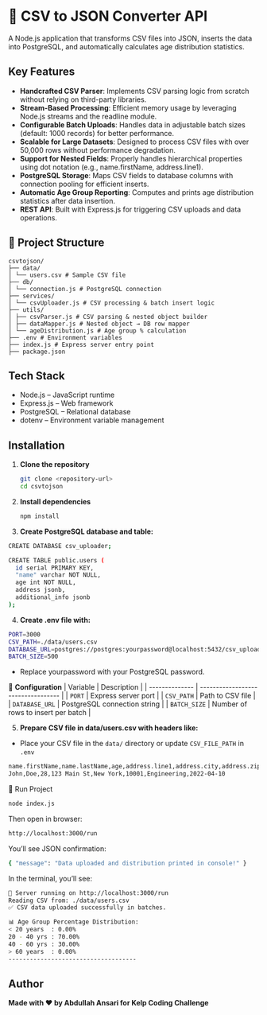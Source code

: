 # 📂 CSV to JSON Converter API

A Node.js application that transforms CSV files into JSON, inserts the data into PostgreSQL, and automatically calculates age distribution statistics.

## Key Features

- **Handcrafted CSV Parser**: Implements CSV parsing logic from scratch without relying on third-party libraries.
- **Stream-Based Processing**: Efficient memory usage by leveraging Node.js streams and the readline module.
- **Configurable Batch Uploads**: Handles data in adjustable batch sizes (default: 1000 records) for better performance.
- **Scalable for Large Datasets**: Designed to process CSV files with over 50,000 rows without performance degradation.
- **Support for Nested Fields**: Properly handles hierarchical properties using dot notation (e.g., name.firstName, address.line1).
- **PostgreSQL Storage**: Maps CSV fields to database columns with connection pooling for efficient inserts.
- **Automatic Age Group Reporting**: Computes and prints age distribution statistics after data insertion.
- **REST API**: Built with Express.js for triggering CSV uploads and data operations.

## 📂 Project Structure

```
csvtojson/
├── data/
│ └── users.csv # Sample CSV file
├── db/
│ └── connection.js # PostgreSQL connection
├── services/
│ └── csvUploader.js # CSV processing & batch insert logic
├── utils/
│ ├── csvParser.js # CSV parsing & nested object builder
│ ├── dataMapper.js # Nested object → DB row mapper
│ └── ageDistribution.js # Age group % calculation
├── .env # Environment variables
├── index.js # Express server entry point
├── package.json
```

## Tech Stack
- Node.js – JavaScript runtime
- Express.js – Web framework
- PostgreSQL – Relational database
- dotenv – Environment variable management

## Installation

1. **Clone the repository**
   ```bash
   git clone <repository-url>
   cd csvtojson
   ```

2. **Install dependencies**
   ```bash
   npm install
   ```
3. **Create PostgreSQL database and table:**

```bash
CREATE DATABASE csv_uploader;

CREATE TABLE public.users (
  id serial PRIMARY KEY,
  "name" varchar NOT NULL,
  age int NOT NULL,
  address jsonb,
  additional_info jsonb
);
```
4. **Create .env file with:**
```bash
PORT=3000
CSV_PATH=./data/users.csv
DATABASE_URL=postgres://postgres:yourpassword@localhost:5432/csv_uploader
BATCH_SIZE=500
```
- Replace yourpassword with your PostgreSQL password.

🔧 **Configuration**
| Variable       | Description                        |
| -------------- | ---------------------------------- |
| `PORT`         | Express server port                |
| `CSV_PATH`     | Path to CSV file                   |
| `DATABASE_URL` | PostgreSQL connection string       |
| `BATCH_SIZE`   | Number of rows to insert per batch |
 


5. **Prepare CSV file in data/users.csv with headers like:**
- Place your CSV file in the `data/` directory or update `CSV_FILE_PATH` in `.env`
```bash
name.firstName,name.lastName,age,address.line1,address.city,address.zip,department,joiningDate
John,Doe,28,123 Main St,New York,10001,Engineering,2022-04-10
```

🚀 Run Project
```bash
node index.js
```

Then open in browser:
```bash
http://localhost:3000/run
```

You’ll see JSON confirmation:
```bash
{ "message": "Data uploaded and distribution printed in console!" }
```

In the terminal, you’ll see:

```bash
🚀 Server running on http://localhost:3000/run
Reading CSV from: ./data/users.csv
✅ CSV data uploaded successfully in batches.

📊 Age Group Percentage Distribution:
< 20 years  : 0.00%
20 - 40 yrs : 70.00%
40 - 60 yrs : 30.00%
> 60 years  : 0.00%
------------------------------------
```


## Author
**Made with ❤️ by Abdullah Ansari for Kelp Coding Challenge**
